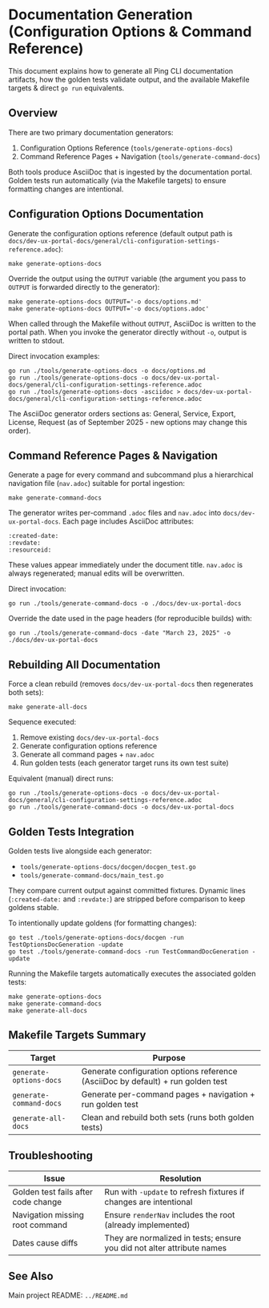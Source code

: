 # Documentation Generation (Configuration Options & Command Reference)

This document explains how to generate all Ping CLI documentation artifacts, how the golden
tests validate output, and the available Makefile targets & direct `go run` equivalents.

## Overview

There are two primary documentation generators:

1. Configuration Options Reference (`tools/generate-options-docs`)
2. Command Reference Pages + Navigation (`tools/generate-command-docs`)

Both tools produce AsciiDoc that is ingested by the documentation portal. Golden tests
run automatically (via the Makefile targets) to ensure formatting changes are intentional.

## Configuration Options Documentation

Generate the configuration options reference (default output path is
`docs/dev-ux-portal-docs/general/cli-configuration-settings-reference.adoc`):

```shell
make generate-options-docs
```

Override the output using the `OUTPUT` variable (the argument you pass to `OUTPUT` is
forwarded directly to the generator):

```shell
make generate-options-docs OUTPUT='-o docs/options.md'
make generate-options-docs OUTPUT='-o docs/options.adoc'
```

When called through the Makefile without `OUTPUT`, AsciiDoc is written to the portal path.
When you invoke the generator directly without `-o`, output is written to stdout.

Direct invocation examples:

```shell
go run ./tools/generate-options-docs -o docs/options.md
go run ./tools/generate-options-docs -o docs/dev-ux-portal-docs/general/cli-configuration-settings-reference.adoc
go run ./tools/generate-options-docs -asciidoc > docs/dev-ux-portal-docs/general/cli-configuration-settings-reference.adoc
```

The AsciiDoc generator orders sections as: General, Service, Export, License, Request (as of September 2025 - new options may change this order).

## Command Reference Pages & Navigation

Generate a page for every command and subcommand plus a hierarchical navigation file
(`nav.adoc`) suitable for portal ingestion:

```shell
make generate-command-docs
```

The generator writes per-command `.adoc` files and `nav.adoc` into `docs/dev-ux-portal-docs`.
Each page includes AsciiDoc attributes:

```adoc
:created-date:
:revdate:
:resourceid:
```

These values appear immediately under the document title. `nav.adoc` is always regenerated;
manual edits will be overwritten.

Direct invocation:

```shell
go run ./tools/generate-command-docs -o ./docs/dev-ux-portal-docs
```

Override the date used in the page headers (for reproducible builds) with:

```shell
go run ./tools/generate-command-docs -date "March 23, 2025" -o ./docs/dev-ux-portal-docs
```

## Rebuilding All Documentation

Force a clean rebuild (removes `docs/dev-ux-portal-docs` then regenerates both sets):

```shell
make generate-all-docs
```

Sequence executed:

1. Remove existing `docs/dev-ux-portal-docs`
2. Generate configuration options reference
3. Generate all command pages + `nav.adoc`
4. Run golden tests (each generator target runs its own test suite)

Equivalent (manual) direct runs:

```shell
go run ./tools/generate-options-docs -o docs/dev-ux-portal-docs/general/cli-configuration-settings-reference.adoc
go run ./tools/generate-command-docs -o docs/dev-ux-portal-docs
```

## Golden Tests Integration

Golden tests live alongside each generator:

- `tools/generate-options-docs/docgen/docgen_test.go`
- `tools/generate-command-docs/main_test.go`

They compare current output against committed fixtures. Dynamic lines (`:created-date:` and
`:revdate:`) are stripped before comparison to keep goldens stable.

To intentionally update goldens (for formatting changes):

```shell
go test ./tools/generate-options-docs/docgen -run TestOptionsDocGeneration -update
go test ./tools/generate-command-docs -run TestCommandDocGeneration -update
```

Running the Makefile targets automatically executes the associated golden tests:

```shell
make generate-options-docs
make generate-command-docs
make generate-all-docs
```

## Makefile Targets Summary

| Target | Purpose |
|--------|---------|
| `generate-options-docs` | Generate configuration options reference (AsciiDoc by default) + run golden test |
| `generate-command-docs` | Generate per-command pages + navigation + run golden test |
| `generate-all-docs` | Clean and rebuild both sets (runs both golden tests) |

## Troubleshooting

| Issue | Resolution |
|-------|------------|
| Golden test fails after code change | Run with `-update` to refresh fixtures if changes are intentional |
| Navigation missing root command | Ensure `renderNav` includes the root (already implemented) |
| Dates cause diffs | They are normalized in tests; ensure you did not alter attribute names |

## See Also

Main project README: `../README.md`
